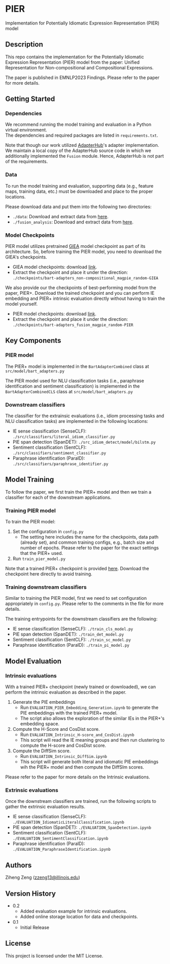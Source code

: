 
  
# PIER  
  
Implementation for Potentially Idiomatic Expression Representation (PIER) model  
  
  
## Description  
  
This repo contains the implementation for the Potentially Idiomatic Expression Representation (PIER) model from the paper: Unified Representation for Non-compositional and Compositional Expressions.  
  
The paper is published in EMNLP2023 Findings. Please refer to the paper for more details.  
  
## Getting Started    
  
### Dependencies  
  
We recommend running the model training and evaluation in a Python virtual environment.  
The dependencies and required packages are listed in `requirements.txt`.  
  
Note that though our work utilized [AdapterHub](https://github.com/adapter-hub)'s adapter implementation.   We maintain a local copy of the AdapterHub source code in which we additionally implemented the `Fusion` module.  Hence, AdapterHub is not part of the requirements.  
  
### Data  
To run the model training and evaluation, supporting data (e.g., feature maps, training data, etc.) must be downloaded and place to the proper locations.  
  
Please download data and put them into the following two directories:  
* `./data`: Download and extract data from [here](https://drive.google.com/file/d/1tUwo5aL4o3ioJzppwcpMphYAzOnBnwfm/view?usp=sharing).  
* `./fusion_analysis`: Download and extract data from [here](https://drive.google.com/file/d/1PCkCHi6lBIid6rW5bLnRijZyp2yixPac/view?usp=sharing).  
  
### Model Checkpoints  
PIER model utilizes pretrained [GIEA](https://arxiv.org/abs/2207.03679) model checkpoint as part of its architecture. So, before training the PIER model, you need to download the GIEA's checkpoints.  
* GIEA model checkpoints: download [link](https://drive.google.com/file/d/1ZkKzQCnFCsdAN438l4worfK4kuSAJeoK/view?usp=sharing).
* Extract the checkpoint and place it under the direction: `./checkpoints/bart-adapters_non-compositional_magpie_random-GIEA`  
  
We also provide our the checkpoints of best-performing model from the paper, PIER+. Download the trained checkpoint and you can perform IE embedding and PIER+ intrinsic evaluation directly without having to train the model yourself.  
* PIER model checkpoints: download [link](https://drive.google.com/file/d/14NzSUxRy2x3Vz0fnzLUpSSGNrPzrK57d/view?usp=sharing).
* Extract the checkpoint and place it under the direction: `./checkpoints/bart-adapters_fusion_magpie_random-PIER`  
  
## Key Components  

### PIER model  
The PIER+ model is implemented in the `BartAdapterCombined` class at `src/model/bart_adapters.py`

The PIER model used for NLU classification tasks (i.e., paraphrase identification and sentiment classification) is implemented in the `BartAdapterCombinedCLS` class at `src/model/bart_adapters.py` 

### Downstream classifiers
The classifier for the extrainsic evaluations (i.e., idiom processing tasks and NLU classification tasks) are implemented in the following locations: 
* IE sense classification (SenseCLF): `./src/classifiers/literal_idiom_classifier.py`
* PIE span detection (SpanDET): `./src_idiom_detect/model/bilstm.py`
* Sentiment classification (SentCLF): `./src/classifiers/sentiment_classifier.py`
* Paraphrase identification (ParaID): `./src/classifiers/paraphrase_identifier.py`
  
## Model Training  
To follow the paper, we first train the PIER+ model and then we train a classifier for each of the downstream applications. 

### Training PIER model 
To train the PIER model: 
1. Set the configuration in `config.py`
   * The setting here includes the name for the checkpoints, data path (already set), and common training configs, e.g., batch size and number of epochs. Please refer to the paper for the exact settings that the PIER+ used.
2. Run `train_pier_model.py`

Note that a trained PIER+ checkpoint is provided [here](https://drive.google.com/file/d/14NzSUxRy2x3Vz0fnzLUpSSGNrPzrK57d/view?usp=sharing). Download the checkpoint here directly to avoid training. 

### Training downstream classifiers
Similar to training the PIER model, first we need to set configuration appropriately in `config.py`. Please refer to the comments in the file for more details. 

The training entrypoints for the downstream classifiers are the following: 
* IE sense classification (SenseCLF): `./train_cls_model.py`
* PIE span detection (SpanDET): `./train_det_model.py`
* Sentiment classification (SentCLF): `./train_sc_model.py`
* Paraphrase identification (ParaID): `./train_pi_model.py`


## Model Evaluation  

### Intrinsic evaluations

With a trained PIER+ checkpoint (newly trained or downloaded), we can perform the intrinsic evaluation as described in the paper. 

1. Generate the PIE embeddings
   * Run `EVALUATION_PIER_Embedding_Generation.ipynb` to generate the PIE embeddings with the trained PIER+ model. 
   * The script also allows the exploration of the similar IEs in the PIER+'s embedding space.  
2. Compute the H-Score and CosDist score.
   * Run `EVALUATION_Intrinsic_H-score_and_CosDist.ipynb`
   * This script will read the IE meaning groups and then run clustering to compute the H-score and CosDist score. 
3. Compute the DiffSim score. 
   * Run `EVALUATION_Intrinsic_DiffSim.ipynb`
   * This script will generate both literal and idiomatic PIE embeddings wih the PIER+ model and then compute the DiffSIm scores. 

   
Please refer to the paper for more details on the Intrinsic evaluations. 


### Extrinsic evaluations

Once the downstream classifiers are trained, run the following scripts to gather the extrinsic evaluation results.
* IE sense classification (SenseCLF): `./EVALUATION_IdiomaticLiteralClassification.ipynb`
* PIE span detection (SpanDET): `./EVALUATION_SpanDetection.ipynb`
* Sentiment classification (SentCLF): `./EVALUATION_SentimentClassification.ipynb`
* Paraphrase identification (ParaID): `./EVALUATION_ParaphraseIdentification.ipynb`

  
## Authors  
   
Ziheng Zeng (zzeng13@illinois.edu)  
  
## Version History  
  
* 0.2  
    * Added evaluation example for intrinsic evaluations.  
    * Added online storage location for data and checkpoints.  
* 0.1  
  * Initial Release  
  
## License  
  
This project is licensed under the MIT License.